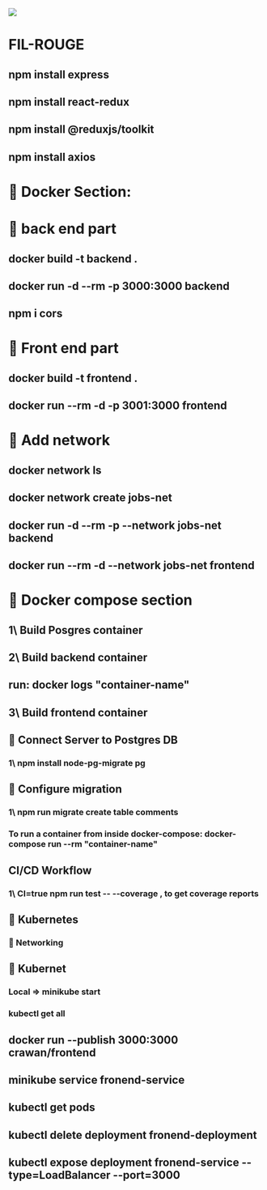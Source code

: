 ![](https://github.com/Salim255/FIL-ROUGE/workflows/CI/badge.svg?branch=develop&event=push)

# FIL-ROUGE

## npm install express

## npm install react-redux

## npm install @reduxjs/toolkit

## npm install axios

# 🍎 Docker Section:

# 🍌 back end part

## docker build -t backend .

## docker run -d --rm -p 3000:3000 backend

## npm i cors

# 🍌 Front end part

## docker build -t frontend .

## docker run --rm -d -p 3001:3000 frontend

# 🍎 Add network

## docker network ls

## docker network create jobs-net

## docker run -d --rm -p --network jobs-net backend

## docker run --rm -d --network jobs-net frontend

# 🍎 Docker compose section

## 1\ Build Posgres container

## 2\ Build backend container

## run: docker logs "container-name"

## 3\ Build frontend container

## 🍎 Connect Server to Postgres DB

### 1\ npm install node-pg-migrate pg

## 🍎 Configure migration

### 1\ npm run migrate create table comments

### To run a container from inside docker-compose: docker-compose run --rm "container-name"

## CI/CD Workflow

### 1\ CI=true npm run test -- --coverage , to get coverage reports

## 🍎 Kubernetes

### 🍌 Networking

## 🍎 Kubernet

### Local => minikube start

### kubectl get all

## docker run --publish 3000:3000 crawan/frontend

## minikube service fronend-service

## kubectl get pods

## kubectl delete deployment fronend-deployment

## kubectl expose deployment fronend-service --type=LoadBalancer --port=3000
